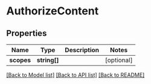 # AuthorizeContent

## Properties
Name | Type | Description | Notes
------------ | ------------- | ------------- | -------------
**scopes** | **string[]** |  | [optional] 

[[Back to Model list]](../../README.md#documentation-for-models) [[Back to API list]](../../README.md#documentation-for-api-endpoints) [[Back to README]](../../README.md)

